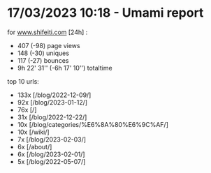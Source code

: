 # 17/03/2023 10:18 - Umami report
for www.shifeiti.com [24h] :

 - 407 (-98) page views
 - 148 (-30) uniques
 - 117 (-27) bounces
 - 9h 22' 31'' (-6h 17' 10'') totaltime


top 10 urls:
 - 133x [/blog/2022-12-09/]
 - 92x [/blog/2023-01-12/]
 - 76x [/]
 - 31x [/blog/2022-12-22/]
 - 10x [/blog/categories/%E6%8A%80%E6%9C%AF/]
 - 10x [/wiki/]
 - 7x [/blog/2023-02-03/]
 - 6x [/about/]
 - 6x [/blog/2023-02-01/]
 - 5x [/blog/2022-05-07/]


